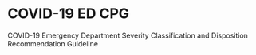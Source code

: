 # COVID-19 ED CPG

COVID-19 Emergency Department Severity Classification and Disposition Recommendation Guideline
